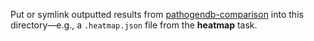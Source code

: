 Put or symlink outputted results from [pathogendb-comparison](https://github.com/powerpak/pathogendb-comparison) into this directory—e.g., a `.heatmap.json` file from the **heatmap** task.
